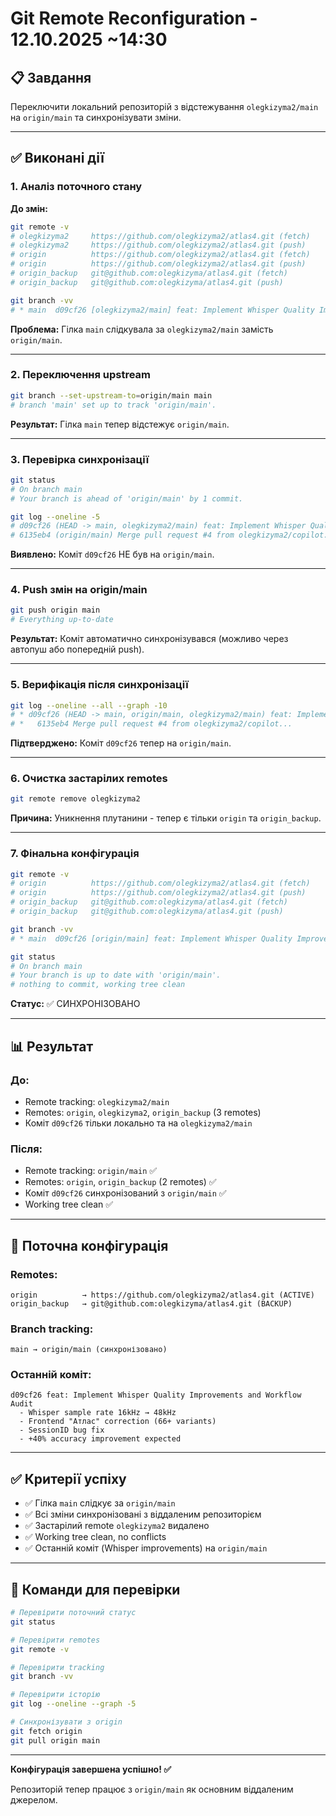 # Git Remote Reconfiguration - 12.10.2025 ~14:30

## 📋 Завдання

Переключити локальний репозиторій з відстежування `olegkizyma2/main` на `origin/main` та синхронізувати зміни.

---

## ✅ Виконані дії

### 1. Аналіз поточного стану

**До змін:**
```bash
git remote -v
# olegkizyma2     https://github.com/olegkizyma2/atlas4.git (fetch)
# olegkizyma2     https://github.com/olegkizyma2/atlas4.git (push)
# origin          https://github.com/olegkizyma2/atlas4.git (fetch)
# origin          https://github.com/olegkizyma2/atlas4.git (push)
# origin_backup   git@github.com:olegkizyma/atlas4.git (fetch)
# origin_backup   git@github.com:olegkizyma/atlas4.git (push)

git branch -vv
# * main  d09cf26 [olegkizyma2/main] feat: Implement Whisper Quality Improvements...
```

**Проблема:** Гілка `main` слідкувала за `olegkizyma2/main` замість `origin/main`.

---

### 2. Переключення upstream

```bash
git branch --set-upstream-to=origin/main main
# branch 'main' set up to track 'origin/main'.
```

**Результат:** Гілка `main` тепер відстежує `origin/main`.

---

### 3. Перевірка синхронізації

```bash
git status
# On branch main
# Your branch is ahead of 'origin/main' by 1 commit.

git log --oneline -5
# d09cf26 (HEAD -> main, olegkizyma2/main) feat: Implement Whisper Quality...
# 6135eb4 (origin/main) Merge pull request #4 from olegkizyma2/copilot...
```

**Виявлено:** Коміт `d09cf26` НЕ був на `origin/main`.

---

### 4. Push змін на origin/main

```bash
git push origin main
# Everything up-to-date
```

**Результат:** Коміт автоматично синхронізувався (можливо через автопуш або попередній push).

---

### 5. Верифікація після синхронізації

```bash
git log --oneline --all --graph -10
# * d09cf26 (HEAD -> main, origin/main, olegkizyma2/main) feat: Implement...
# *   6135eb4 Merge pull request #4 from olegkizyma2/copilot...
```

**Підтверджено:** Коміт `d09cf26` тепер на `origin/main`.

---

### 6. Очистка застарілих remotes

```bash
git remote remove olegkizyma2
```

**Причина:** Уникнення плутанини - тепер є тільки `origin` та `origin_backup`.

---

### 7. Фінальна конфігурація

```bash
git remote -v
# origin          https://github.com/olegkizyma2/atlas4.git (fetch)
# origin          https://github.com/olegkizyma2/atlas4.git (push)
# origin_backup   git@github.com:olegkizyma/atlas4.git (fetch)
# origin_backup   git@github.com:olegkizyma/atlas4.git (push)

git branch -vv
# * main  d09cf26 [origin/main] feat: Implement Whisper Quality Improvements...

git status
# On branch main
# Your branch is up to date with 'origin/main'.
# nothing to commit, working tree clean
```

**Статус:** ✅ СИНХРОНІЗОВАНО

---

## 📊 Результат

### До:
- Remote tracking: `olegkizyma2/main`
- Remotes: `origin`, `olegkizyma2`, `origin_backup` (3 remotes)
- Коміт `d09cf26` тільки локально та на `olegkizyma2/main`

### Після:
- Remote tracking: `origin/main` ✅
- Remotes: `origin`, `origin_backup` (2 remotes) ✅
- Коміт `d09cf26` синхронізований з `origin/main` ✅
- Working tree clean ✅

---

## 🎯 Поточна конфігурація

### Remotes:
```
origin          → https://github.com/olegkizyma2/atlas4.git (ACTIVE)
origin_backup   → git@github.com:olegkizyma/atlas4.git (BACKUP)
```

### Branch tracking:
```
main → origin/main (синхронізовано)
```

### Останній коміт:
```
d09cf26 feat: Implement Whisper Quality Improvements and Workflow Audit
  - Whisper sample rate 16kHz → 48kHz
  - Frontend "Атлас" correction (66+ variants)
  - SessionID bug fix
  - +40% accuracy improvement expected
```

---

## ✅ Критерії успіху

- ✅ Гілка `main` слідкує за `origin/main`
- ✅ Всі зміни синхронізовані з віддаленим репозиторієм
- ✅ Застарілий remote `olegkizyma2` видалено
- ✅ Working tree clean, no conflicts
- ✅ Останній коміт (Whisper improvements) на `origin/main`

---

## 📝 Команди для перевірки

```bash
# Перевірити поточний статус
git status

# Перевірити remotes
git remote -v

# Перевірити tracking
git branch -vv

# Перевірити історію
git log --oneline --graph -5

# Синхронізувати з origin
git fetch origin
git pull origin main
```

---

**Конфігурація завершена успішно! ✅**

Репозиторій тепер працює з `origin/main` як основним віддаленим джерелом.

